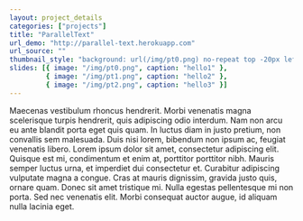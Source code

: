 ```yaml
---
layout: project_details
categories: ["projects"]
title: "ParallelText"
url_demo: "http://parallel-text.herokuapp.com"
url_source: ""
thumbnail_style: "background: url(/img/pt0.png) no-repeat top -20px left -5px; background-size: 190%;"
slides: [{ image: "/img/pt0.png", caption: "hello1" },
         { image: "/img/pt1.png", caption: "hello2" },
         { image: "/img/pt2.png", caption: "hello3" }]
---
```


Maecenas vestibulum rhoncus hendrerit. Morbi venenatis magna scelerisque turpis hendrerit, quis adipiscing odio interdum. Nam non arcu eu ante blandit porta eget quis quam. In luctus diam in justo pretium, non convallis sem malesuada. Duis nisi lorem, bibendum non ipsum ac, feugiat venenatis libero. Lorem ipsum dolor sit amet, consectetur adipiscing elit. Quisque est mi, condimentum et enim at, porttitor porttitor nibh. Mauris semper luctus urna, et imperdiet dui consectetur et. Curabitur adipiscing vulputate magna a congue. Cras at mauris dignissim, gravida justo quis, ornare quam. Donec sit amet tristique mi. Nulla egestas pellentesque mi non porta. Sed nec venenatis elit. Morbi consequat auctor augue, id aliquam nulla lacinia eget.
